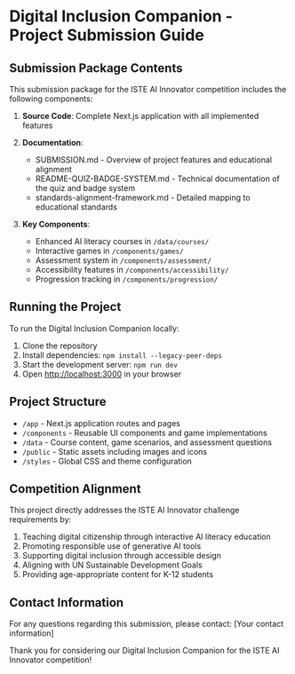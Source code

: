 # Digital Inclusion Companion - Project Submission Guide

## Submission Package Contents

This submission package for the ISTE AI Innovator competition includes the following components:

1. **Source Code**: Complete Next.js application with all implemented features
2. **Documentation**: 
   - SUBMISSION.md - Overview of project features and educational alignment
   - README-QUIZ-BADGE-SYSTEM.md - Technical documentation of the quiz and badge system
   - standards-alignment-framework.md - Detailed mapping to educational standards

3. **Key Components**:
   - Enhanced AI literacy courses in `/data/courses/`
   - Interactive games in `/components/games/`
   - Assessment system in `/components/assessment/`
   - Accessibility features in `/components/accessibility/`
   - Progression tracking in `/components/progression/`

## Running the Project

To run the Digital Inclusion Companion locally:

1. Clone the repository
2. Install dependencies: `npm install --legacy-peer-deps`
3. Start the development server: `npm run dev`
4. Open [http://localhost:3000](http://localhost:3000) in your browser

## Project Structure

- `/app` - Next.js application routes and pages
- `/components` - Reusable UI components and game implementations
- `/data` - Course content, game scenarios, and assessment questions
- `/public` - Static assets including images and icons
- `/styles` - Global CSS and theme configuration

## Competition Alignment

This project directly addresses the ISTE AI Innovator challenge requirements by:

1. Teaching digital citizenship through interactive AI literacy education
2. Promoting responsible use of generative AI tools
3. Supporting digital inclusion through accessible design
4. Aligning with UN Sustainable Development Goals
5. Providing age-appropriate content for K-12 students

## Contact Information

For any questions regarding this submission, please contact:
[Your contact information]

Thank you for considering our Digital Inclusion Companion for the ISTE AI Innovator competition!

